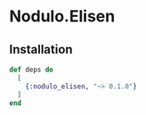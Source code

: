 # Nodulo.Elisen

## Installation

```elixir
def deps do
  [
    {:nodulo_elisen, "~> 0.1.0"}
  ]
end
```

